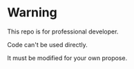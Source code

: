 # Warning

This repo is for professional developer. 

Code can't be used directly. 

It must be modified for your own propose.

